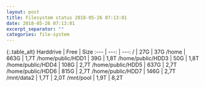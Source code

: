 ```yaml
---
layout: post
title: Filesystem status 2018-05-26 07:13:01
date: 2018-05-26 07:13:01
excerpt_separator: ""
categories: file-system
---
```

{:.table_alt}
Harddrive | Free | Size
:--- | ---: | ---:
/ | 27G | 37G
/home | 663G | 1,7T
/home/public/HDD1 | 39G | 1,8T
/home/public/HDD3 | 50G | 1,8T
/home/public/HDD4 | 108G | 2,7T
/home/public/HDD5 | 637G | 2,7T
/home/public/HDD6 | 815G | 2,7T
/home/public/HDD7 | 146G | 2,7T
/mnt/data2 | 1,7T | 2,0T
/mnt/pool | 1,9T | 8,2T
